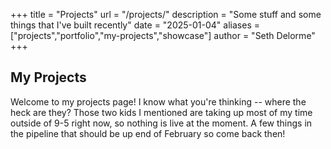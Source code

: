 +++
title = "Projects"
url = "/projects/"
description = "Some stuff and some things that I've built recently"
date = "2025-01-04"
aliases = ["projects","portfolio","my-projects","showcase"]
author = "Seth Delorme"
+++

## My Projects

Welcome to my projects page! I know what you're thinking -- where the heck are they? Those two kids I mentioned are taking up most of my time outside of 9-5 right now, so nothing is live at the moment. A few things in the pipeline that should be up end of February so come back then!
